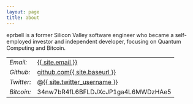 ```yaml
---
layout: page
title: about
---
```


eprbell is a former Silicon Valley software engineer who became a self-employed investor and independent developer, focusing on Quantum Computing and Bitcoin.

<table>
<tr><td><i>Email:</i></td><td><a href="mailto:{{ site.twitter_username }}0@gmail.com">{{ site.email }}</a></td></tr>
<tr><td><i>Github:</i></td><td><a href="https://github.com/{{ site.twitter_username }}">github.com{{ site.baseurl }}</a></td></tr>
<tr><td><i>Twitter:</i></td><td><a href="https://twitter.com/{{ site.twitter_username }}">@{{ site.twitter_username }}</a></td></tr>
<tr><td><i>Bitcoin:</i></td><td>34nw7bR4fL6BFLDJXcJP1ga4L6MWDzHAe5</td>
</table>